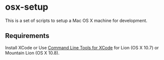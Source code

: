 osx-setup
=========

This is a set of scripts to setup a Mac OS X machine for development. 

Requirements
------------

Install XCode or Use [Command Line Tools for XCode](https://developer.apple.com/downloads/index.action)
for Lion (OS X 10.7) or Mountain Lion (OS X 10.8).